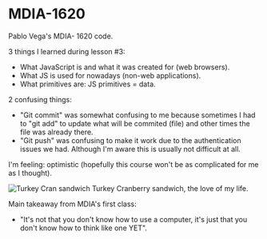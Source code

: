 # MDIA-1620
Pablo Vega's MDIA- 1620 code. 

3 things I learned during lesson #3: 
- What JavaScript is and what it was created for (web browsers).
- What JS is used for nowadays (non-web applications).
- What primitives are: JS primitives = data.



2 confusing things:
- "Git commit" was somewhat confusing to me because sometimes I had to "git add" to update what will be commited (file) and other times the file was already there. 
- "Git push" was confusing to make it work due to the authentication issues we had. Although I'm aware this is usually not difficult at all. 



I'm feeling: optimistic (hopefully this course won't be as complicated for me as I thought). 


![Turkey Cran sandwich](https://github.com/user-attachments/assets/f83e2ab1-ac3a-4b54-b3e3-790a082cb538) Turkey Cranberry sandwich, the love of my life.

Main takeaway from MDIA's first class:
- "It's not that you don't know how to use a computer, it's just that you don't know how to think like one YET".


